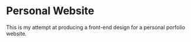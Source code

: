 # Personal Website
This is my attempt at producing a front-end design for a personal porfolio website. 
